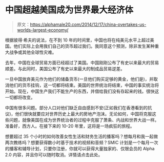 # 中国超越美国成为世界最大经济体

> 原文：<https://alphamale20.com/2014/12/17/china-overtakes-us-worlds-largest-economy/>

根据彼得·希夫的说法，在不到 10 年的时间里，中国也将在纯美元水平上超过美国。他们实际上会用我们自己的货币超过我们。我同意这个预测，除非发生某种重大战争或其他全球性灾难。

去年，中国在全球贸易方面已经超过了美国。中国刚刚公布了有史以来最大的贸易顺差。与此同时，美国公布了有史以来最大的制成品贸易逆差。

一旦中国放弃美元作为他们的储备货币(一旦他们购买足够的黄金，他们是)，并取消他们的货币挂钩，这一切都将结束。美国的世界统治将结束，中国的事实统治将开始。现在，中国生产我们不能生产的东西，并借给我们没有存起来的钱。很快这一切都将改变。

中国有很多问题。部分人口对他们缺乏自由感到不安(正如我们在香港看到的抗议)，他们很快就要应对世界历史上最大的房地产泡沫。无论如何，中国将克服这些问题，就像美国在成为世界统治者的过程中克服了萧条、内战和世界大战一样。准备好，西方人。在接下来的 10-20 年里，这将是一场疯狂的旅程。

想要超过 35 个小时的如何改善女性生活和财务生活的播客吗？想每月和我一起做两次教练吗？想要获得数小时基于技术的视频和音频？SMIC 计划是一个每月一次的播客和辅导计划，只要你注册，你就可以获得大量独家的、仅限会员的 Alpha 2.0 内容，并且你可以随时取消。详情请点击此处。